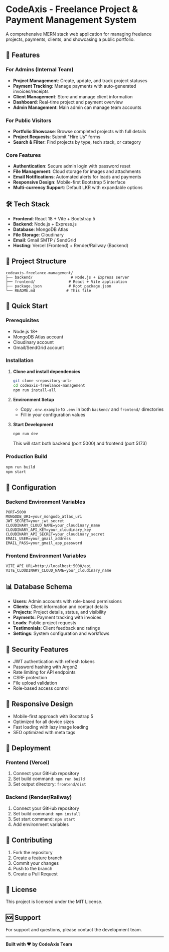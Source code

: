 # CodeAxis - Freelance Project & Payment Management System

A comprehensive MERN stack web application for managing freelance projects, payments, clients, and showcasing a public portfolio.

## 🚀 Features

### For Admins (Internal Team)
- **Project Management**: Create, update, and track project statuses
- **Payment Tracking**: Manage payments with auto-generated invoices/receipts
- **Client Management**: Store and manage client information
- **Dashboard**: Real-time project and payment overview
- **Admin Management**: Main admin can manage team accounts

### For Public Visitors
- **Portfolio Showcase**: Browse completed projects with full details
- **Project Requests**: Submit "Hire Us" forms
- **Search & Filter**: Find projects by type, tech stack, or category

### Core Features
- **Authentication**: Secure admin login with password reset
- **File Management**: Cloud storage for images and attachments
- **Email Notifications**: Automated alerts for leads and payments
- **Responsive Design**: Mobile-first Bootstrap 5 interface
- **Multi-currency Support**: Default LKR with expandable options

## 🛠️ Tech Stack

- **Frontend**: React 18 + Vite + Bootstrap 5
- **Backend**: Node.js + Express.js
- **Database**: MongoDB Atlas
- **File Storage**: Cloudinary
- **Email**: Gmail SMTP / SendGrid
- **Hosting**: Vercel (Frontend) + Render/Railway (Backend)

## 📁 Project Structure

```
codeaxis-freelance-management/
├── backend/                 # Node.js + Express server
├── frontend/               # React + Vite application
├── package.json            # Root package.json
└── README.md              # This file
```

## 🚀 Quick Start

### Prerequisites
- Node.js 18+ 
- MongoDB Atlas account
- Cloudinary account
- Gmail/SendGrid account

### Installation

1. **Clone and install dependencies**
   ```bash
   git clone <repository-url>
   cd codeaxis-freelance-management
   npm run install-all
   ```

2. **Environment Setup**
   - Copy `.env.example` to `.env` in both `backend/` and `frontend/` directories
   - Fill in your configuration values

3. **Start Development**
   ```bash
   npm run dev
   ```
   This will start both backend (port 5000) and frontend (port 5173)

### Production Build
```bash
npm run build
npm start
```

## 🔧 Configuration

### Backend Environment Variables
```env
PORT=5000
MONGODB_URI=your_mongodb_atlas_uri
JWT_SECRET=your_jwt_secret
CLOUDINARY_CLOUD_NAME=your_cloudinary_name
CLOUDINARY_API_KEY=your_cloudinary_key
CLOUDINARY_API_SECRET=your_cloudinary_secret
EMAIL_USER=your_gmail_address
EMAIL_PASS=your_gmail_app_password
```

### Frontend Environment Variables
```env
VITE_API_URL=http://localhost:5000/api
VITE_CLOUDINARY_CLOUD_NAME=your_cloudinary_name
```

## 📊 Database Schema

- **Users**: Admin accounts with role-based permissions
- **Clients**: Client information and contact details
- **Projects**: Project details, status, and visibility
- **Payments**: Payment tracking with invoices
- **Leads**: Public project requests
- **Testimonials**: Client feedback and ratings
- **Settings**: System configuration and workflows

## 🔐 Security Features

- JWT authentication with refresh tokens
- Password hashing with Argon2
- Rate limiting for API endpoints
- CSRF protection
- File upload validation
- Role-based access control

## 📱 Responsive Design

- Mobile-first approach with Bootstrap 5
- Optimized for all device sizes
- Fast loading with lazy image loading
- SEO optimized with meta tags

## 🚀 Deployment

### Frontend (Vercel)
1. Connect your GitHub repository
2. Set build command: `npm run build`
3. Set output directory: `frontend/dist`

### Backend (Render/Railway)
1. Connect your GitHub repository
2. Set build command: `npm install`
3. Set start command: `npm start`
4. Add environment variables

## 🤝 Contributing

1. Fork the repository
2. Create a feature branch
3. Commit your changes
4. Push to the branch
5. Create a Pull Request

## 📄 License

This project is licensed under the MIT License.

## 🆘 Support

For support and questions, please contact the development team.

---

**Built with ❤️ by CodeAxis Team**
